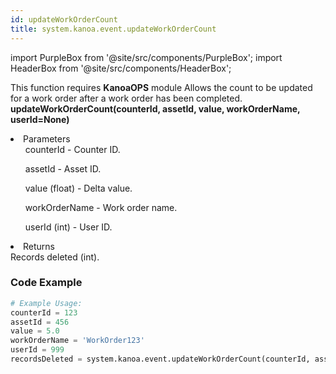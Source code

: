 ```yaml
---
id: updateWorkOrderCount
title: system.kanoa.event.updateWorkOrderCount
---
```


import PurpleBox from '@site/src/components/PurpleBox';
import HeaderBox from '@site/src/components/HeaderBox';

<PurpleBox>This function requires <b>KanoaOPS</b> module</PurpleBox>
<HeaderBox header="Description">
    Allows the count to be updated for a work order after a work order has been completed.
</HeaderBox>
<HeaderBox header="Syntax">
    <b>updateWorkOrderCount(counterId, assetId, value, workOrderName, userId=None)</b>
    <li>Parameters <br />
        <ul>counterId - Counter ID.</ul>
        <ul>assetId - Asset ID.</ul>
        <ul>value (float) - Delta value.</ul>
        <ul>workOrderName - Work order name.</ul>
        <ul>userId (int) - User ID.</ul>
    </li>
    <li>Returns <br />
        Records deleted (int).
    </li>
</HeaderBox>

### Code Example

```python
# Example Usage:
counterId = 123
assetId = 456
value = 5.0
workOrderName = 'WorkOrder123'
userId = 999
recordsDeleted = system.kanoa.event.updateWorkOrderCount(counterId, assetId, value, workOrderName, userId)


